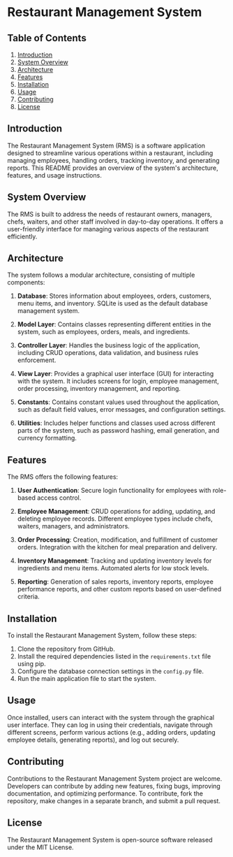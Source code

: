 # Restaurant Management System

## Table of Contents
1. [Introduction](#introduction)
2. [System Overview](#system-overview)
3. [Architecture](#architecture)
4. [Features](#features)
5. [Installation](#installation)
6. [Usage](#usage)
7. [Contributing](#contributing)
8. [License](#license)

## Introduction
The Restaurant Management System (RMS) is a software application designed to streamline various operations within a restaurant, including managing employees, handling orders, tracking inventory, and generating reports. This README provides an overview of the system's architecture, features, and usage instructions.

## System Overview
The RMS is built to address the needs of restaurant owners, managers, chefs, waiters, and other staff involved in day-to-day operations. It offers a user-friendly interface for managing various aspects of the restaurant efficiently.

## Architecture
The system follows a modular architecture, consisting of multiple components:

1. **Database**: Stores information about employees, orders, customers, menu items, and inventory. SQLite is used as the default database management system.

2. **Model Layer**: Contains classes representing different entities in the system, such as employees, orders, meals, and ingredients.

3. **Controller Layer**: Handles the business logic of the application, including CRUD operations, data validation, and business rules enforcement.

4. **View Layer**: Provides a graphical user interface (GUI) for interacting with the system. It includes screens for login, employee management, order processing, inventory management, and reporting.

5. **Constants**: Contains constant values used throughout the application, such as default field values, error messages, and configuration settings.

6. **Utilities**: Includes helper functions and classes used across different parts of the system, such as password hashing, email generation, and currency formatting.

## Features
The RMS offers the following features:

1. **User Authentication**: Secure login functionality for employees with role-based access control.

2. **Employee Management**: CRUD operations for adding, updating, and deleting employee records. Different employee types include chefs, waiters, managers, and administrators.

3. **Order Processing**: Creation, modification, and fulfillment of customer orders. Integration with the kitchen for meal preparation and delivery.

4. **Inventory Management**: Tracking and updating inventory levels for ingredients and menu items. Automated alerts for low stock levels.

5. **Reporting**: Generation of sales reports, inventory reports, employee performance reports, and other custom reports based on user-defined criteria.

## Installation
To install the Restaurant Management System, follow these steps:

1. Clone the repository from GitHub.
2. Install the required dependencies listed in the `requirements.txt` file using pip.
3. Configure the database connection settings in the `config.py` file.
4. Run the main application file to start the system.

## Usage
Once installed, users can interact with the system through the graphical user interface. They can log in using their credentials, navigate through different screens, perform various actions (e.g., adding orders, updating employee details, generating reports), and log out securely.

## Contributing
Contributions to the Restaurant Management System project are welcome. Developers can contribute by adding new features, fixing bugs, improving documentation, and optimizing performance. To contribute, fork the repository, make changes in a separate branch, and submit a pull request.

## License
The Restaurant Management System is open-source software released under the MIT License.
